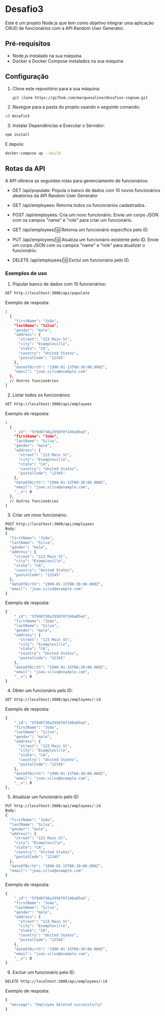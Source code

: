 # Desafio3

Este é um projeto Node.js que tem como objetivo integrar uma aplicação CRUD de funcionários com a API Random User Generator.

## Pré-requisitos

- Node.js instalado na sua máquina
- Docker e Docker Compose instalados na sua máquina

## Configuração

1. Clone este repositório para a sua máquina:

   ```bash
   git clone https://github.com/marquesaline/desafios-cognum.git
   ```

2. Navegue para a pasta do projeto usando o seguinte comando:

```bash
cd desafio3
```

3. Instalar Dependências e Executar o Servidor:

```bash
npm install
```

E depois:

```bash
docker-compose up --build
```

## Rotas da API

A API oferece as seguintes rotas para gerenciamento de funcionários:

- GET /api/populate: Popula o banco de dados com 10 novos funcionários aleatórios da API Random User Generator

- GET /api/employees: Retorna todos os funcionários cadastrados.

- POST /api/employees: Cria um novo funcionário. Envie um corpo JSON com os campos "name" e "role" para criar um funcionário.

- GET /api/employees/:id: Retorna um funcionário específico pelo ID.

- PUT /api/employees/:id: Atualiza um funcionário existente pelo ID. Envie um corpo JSON com os campos "name" e "role" para atualizar o funcionário.

- DELETE /api/employees/:id: Exclui um funcionário pelo ID.

### Exemplos de uso

1. Popular banco de dados com 10 funcionários:

``` bash
GET http://localhost:3000/api/populate
```

Exemplo de resposta: 

``` bash
[
  {
    "firstName": "João",
    "lastName": "Silva",
    "gender": "male",
    "address": {
      "street": "123 Main St",
      "city": "Exampleville",
      "state": "CA",
      "country": "United States",
      "postalCode": "12345"
    },
    "dateOfBirth": "1990-01-15T08:30:00.000Z",
    "email": "joao.silva@example.com"
  },
  // Outros funcionários
]

```

2. Listar todos os funcionários:

``` bash
GET http://localhost:3000/api/employees
```

Exemplo de resposta:

``` bash
[
  {
    "_id": "5f9d8f30a2950f0f240a05ed",
    "firstName": "João",
    "lastName": "Silva",
    "gender": "male",
    "address": {
      "street": "123 Main St",
      "city": "Exampleville",
      "state": "CA",
      "country": "United States",
      "postalCode": "12345"
    },
    "dateOfBirth": "1990-01-15T08:30:00.000Z",
    "email": "joao.silva@example.com",
    "__v": 0
  },
  // Outros funcionários
]

```
3. Criar um novo funcionário:

``` bash
POST http://localhost:3000/api/employees
Body:
{
  "firstName": "João",
  "lastName": "Silva",
  "gender": "male",
  "address": {
    "street": "123 Main St",
    "city": "Exampleville",
    "state": "CA",
    "country": "United States",
    "postalCode": "12345"
  },
  "dateOfBirth": "1990-01-15T08:30:00.000Z",
  "email": "joao.silva@example.com"
}
```

Exemplo de resposta: 

``` bash
{
    "_id": "5f9d8f30a2950f0f240a05ed",
    "firstName": "João",
    "lastName": "Silva",
    "gender": "male",
    "address": {
      "street": "123 Main St",
      "city": "Exampleville",
      "state": "CA",
      "country": "United States",
      "postalCode": "12345"
    },
    "dateOfBirth": "1990-01-15T08:30:00.000Z",
    "email": "joao.silva@example.com",
    "__v": 0
}
```

4. Obter um funcionário pelo ID:

``` bash
GET http://localhost:3000/api/employees/:id
```

Exemplo de resposta: 

``` bash
{
    "_id": "5f9d8f30a2950f0f240a05ed",
    "firstName": "João",
    "lastName": "Silva",
    "gender": "male",
    "address": {
      "street": "123 Main St",
      "city": "Exampleville",
      "state": "CA",
      "country": "United States",
      "postalCode": "12345"
    },
    "dateOfBirth": "1990-01-15T08:30:00.000Z",
    "email": "joao.silva@example.com",
    "__v": 0
},
```

5. Atualizar um funcionário pelo ID:


``` bash
PUT http://localhost:3000/api/employees/:id
Body:
{
  "firstName": "João",
  "lastName": "Silva",
  "gender": "male",
  "address": {
    "street": "123 Main St",
    "city": "Exampleville",
    "state": "CA",
    "country": "United States",
    "postalCode": "12345"
  },
  "dateOfBirth": "1990-01-15T08:30:00.000Z",
  "email": "joao.silva@example.com"
}
```

Exemplo de resposta: 

``` bash
{
    "_id": "5f9d8f30a2950f0f240a05ed",
    "firstName": "João",
    "lastName": "Silva",
    "gender": "male",
    "address": {
      "street": "123 Main St",
      "city": "Exampleville",
      "state": "CA",
      "country": "United States",
      "postalCode": "12345"
    },
    "dateOfBirth": "1990-01-15T08:30:00.000Z",
    "email": "joao.silva@example.com",
    "__v": 0
}
```

6. Excluir um funcionário pelo ID:

``` bash
DELETE http://localhost:3000/api/employees/:id
```

Exemplo de resposta: 

``` bash
{
  "message": "Employee deleted successfully"
}
```
